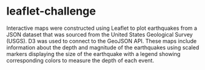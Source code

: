 # leaflet-challenge
Interactive maps were constructed using Leaflet to plot earthquakes from a JSON dataset that was sourced from the United States Geological Survey (USGS).
D3 was used to connect to the GeoJSON API.
These maps include information about the depth and magnitude of the earthquakes using scaled markers displaying the size of the earthquake with a legend showing corresponding colors to measure the depth of each event. 
